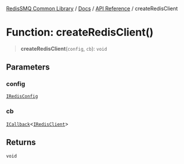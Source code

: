 [RedisSMQ Common Library](../../../README.md) / [Docs](../../README.md) / [API Reference](../README.md) / createRedisClient

# Function: createRedisClient()

> **createRedisClient**(`config`, `cb`): `void`

## Parameters

### config

[`IRedisConfig`](../interfaces/IRedisConfig.md)

### cb

[`ICallback`](../interfaces/ICallback.md)\<[`IRedisClient`](../interfaces/IRedisClient.md)\>

## Returns

`void`
